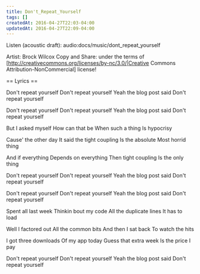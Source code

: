 ```yaml
---
title: Don't_Repeat_Yourself
tags: []
createdAt: 2016-04-27T22:03-04:00
updatedAt: 2016-04-27T22:09-04:00
---
```


Listen (acoustic draft): audio:docs/music/dont_repeat_yourself

Artist: Brock Wilcox
Copy and Share: under the terms of [http://creativecommons.org/licenses/by-nc/3.0/|Creative Commons Attribution-NonCommercial] license!

== Lyrics ==

Don't repeat yourself
Don't repeat yourself
Yeah the blog post said
Don't repeat yourself

Don't repeat yourself
Don't repeat yourself
Yeah the blog post said
Don't repeat yourself

But I asked myself
How can that be
When such a thing
Is hypocrisy

Cause' the other day
It said the tight coupling
Is the absolute
Most horrid thing

And if everything
Depends on everything
Then tight coupling
Is the only thing

Don't repeat yourself
Don't repeat yourself
Yeah the blog post said
Don't repeat yourself

Don't repeat yourself
Don't repeat yourself
Yeah the blog post said
Don't repeat yourself

Spent all last week
Thinkin bout my code
All the duplicate lines
It has to load

Well I factored out
All the common bits
And then I sat back
To watch the hits

I got three downloads
Of my app today
Guess that extra week
Is the price I pay

Don't repeat yourself
Don't repeat yourself
Yeah the blog post said
Don't repeat yourself



